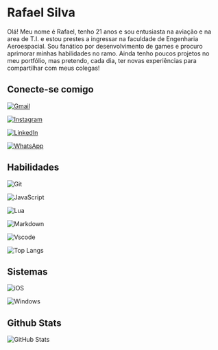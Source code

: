 # Rafael Silva
Olá! Meu nome é Rafael, tenho 21 anos e sou entusiasta na aviação e na area de T.I. e estou prestes a ingressar na faculdade de Engenharia Aeroespacial. Sou fanático por desenvolvimento de games e procuro aprimorar minhas habilidades no ramo. Ainda tenho poucos projetos no meu portfólio, mas pretendo, cada dia, ter novas experiências para compartilhar com meus colegas!

## Conecte-se comigo
[![Gmail](https://img.shields.io/badge/Gmail-333333?style=for-the-badge&logo=gmail&logoColor=red)](mailto:danielnestrovik504@gmail.com)

[![Instagram](https://img.shields.io/badge/-Instagram-%23E4405F?style=for-the-badge&logo=instagram&logoColor=white)](https://www.instagram.com/_rafaelsj/)

[![LinkedIn](https://img.shields.io/badge/LinkedIn-0077B5?style=for-the-badge&logo=linkedin&logoColor=white)](https://www.linkedin.com/in/rafael-silva-b00783263/)

[![WhatsApp](https://img.shields.io/badge/WhatsApp-25D366?style=for-the-badge&logo=whatsapp&logoColor=white)](https://wa.me/+5561995282549)


##  Habilidades
![Git](https://img.shields.io/badge/GIT-black?style=for-the-badge&logo=git&logoColor=E44C30)

![JavaScript](https://img.shields.io/badge/JavaScript-black?style=for-the-badge&logo=javascript&logoColor=F7DF1E)

![Lua](https://img.shields.io/badge/Lua-black?style=for-the-badge&logo=lua&logoColor=276DC3)

![Markdown](https://img.shields.io/badge/Markdown-000?style=for-the-badge&logo=markdown)

![Vscode](https://img.shields.io/badge/Vscode-black?style=for-the-badge&logo=visual-studio-code&logoColor=007ACC)

![Top Langs](https://github-readme-stats-git-masterrstaa-rickstaa.vercel.app/api/top-langs/?username=rafaelsj2002&layout=compact&bg_color=000&border_color=FF69B4&title_color=FF69B4&text_color=FFF)

## Sistemas
![iOS](https://img.shields.io/badge/iOS-000000?style=for-the-badge&logo=ios)

![Windows](https://img.shields.io/badge/Windows-000?style=for-the-badge&logo=windows&logoColor=2CA5E0)


## Github Stats
![GitHub Stats](https://github-readme-stats.vercel.app/api?username=rafaelsj2002&theme=transparent&bg_color=000&border_color=FF69B4&show_icons=true&icon_color=FF69B4&title_color=FF69B4&text_color=FFF)


